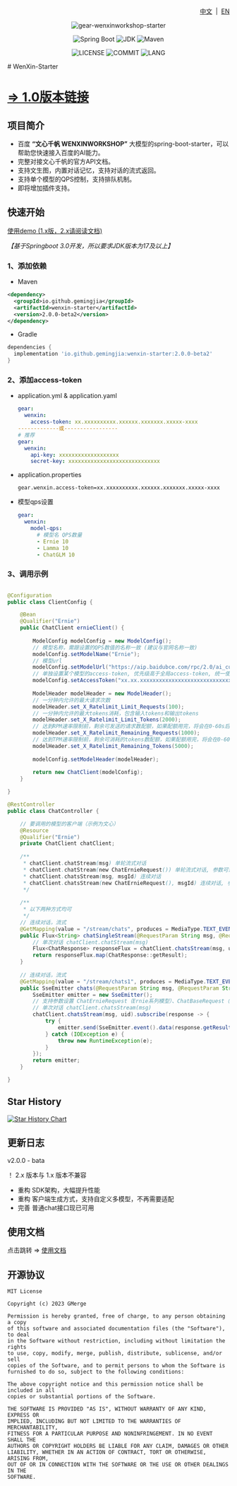 <div align="right">
<a href="/README.md">中文</a> &nbsp;|&nbsp;
<a href="/README-EN.md">EN</a>
</div>

<div align="center">

![gear-wenxinworkshop-starter](https://socialify.git.ci/egmsia01/wenxin-starter/image?font=Inter&forks=1&issues=1&language=1&name=1&owner=1&pattern=Floating%20Cogs&pulls=1&stargazers=1&theme=Light)

![Spring Boot](https://img.shields.io/badge/Spring%20Boot-3.1.5-brightgreen.svg)
![JDK](https://img.shields.io/badge/JDK-17.0.5-orange.svg)
![Maven](https://img.shields.io/badge/Maven-3.9-blue.svg)

![LICENSE](https://img.shields.io/github/license/egmsia01/wenxin-starter?style=flat-square)
![COMMIT](https://img.shields.io/github/last-commit/egmsia01/wenxin-starter?style=flat-square)
![LANG](https://img.shields.io/badge/language-Java-7F52FF?style=flat-square)

</div>
# WenXin-Starter

# [ => 1.0版本链接](https://github.com/egmsia01/wenxin-starter/tree/master?tab=readme-ov-file)

## 项目简介
- 百度 **“文心千帆 WENXINWORKSHOP”** 大模型的spring-boot-starter，可以帮助您快速接入百度的AI能力。
- 完整对接文心千帆的官方API文档。
- 支持文生图，内置对话记忆，支持对话的流式返回。
- 支持单个模型的QPS控制，支持排队机制。
- 即将增加插件支持。

## 快速开始

[使用demo (1.x版，2.x请阅读文档) ](https://github.com/egmsia01/springboot-wenxin-demo)

*【基于Springboot 3.0开发，所以要求JDK版本为17及以上】*

### 1、添加依赖

- Maven
```xml
<dependency>
  <groupId>io.github.gemingjia</groupId>
  <artifactId>wenxin-starter</artifactId>
  <version>2.0.0-beta2</version>
</dependency>
```
- Gradle
```gradle
dependencies {
  implementation 'io.github.gemingjia:wenxin-starter:2.0.0-beta2' 
}
```

### 2、添加access-token
- application.yml & application.yaml
  ```yaml
  gear:
    wenxin:
      access-token: xx.xxxxxxxxxx.xxxxxx.xxxxxxx.xxxxx-xxxx
  -------------或-----------------
  # 推荐
  gear:
    wenxin:
      api-key: xxxxxxxxxxxxxxxxxxx
      secret-key: xxxxxxxxxxxxxxxxxxxxxxxxxxxxx
  ```
- application.properties
  ```properties
  gear.wenxin.access-token=xx.xxxxxxxxxx.xxxxxx.xxxxxxx.xxxxx-xxxx
  ```

- 模型qps设置
  ```yaml
  gear:
    wenxin:
      model-qps:
        # 模型名 QPS数量
        - Ernie 10
        - Lamma 10
        - ChatGLM 10
  ```

### 3、调用示例

```java

@Configuration
public class ClientConfig {

    @Bean
    @Qualifier("Ernie")
    public ChatClient ernieClient() {
        
        ModelConfig modelConfig = new ModelConfig();
        // 模型名称，需跟设置的QPS数值的名称一致 (建议与官网名称一致)
        modelConfig.setModelName("Ernie");
        // 模型url
        modelConfig.setModelUrl("https://aip.baidubce.com/rpc/2.0/ai_custom/v1/wenxinworkshop/chat/completions");
        // 单独设置某个模型的access-token, 优先级高于全局access-token, 统一使用全局的话可以不设置
        modelConfig.setAccessToken("xx.xx.xxxxxxxxxxxxxxxxxxxxxxxxxxxxxx");
  
        ModelHeader modelHeader = new ModelHeader();
        // 一分钟内允许的最大请求次数
        modelHeader.set_X_Ratelimit_Limit_Requests(100);
        // 一分钟内允许的最大tokens消耗，包含输入tokens和输出tokens
        modelHeader.set_X_Ratelimit_Limit_Tokens(2000);
        // 达到RPM速率限制前，剩余可发送的请求数配额，如果配额用完，将会在0-60s后刷新
        modelHeader.set_X_Ratelimit_Remaining_Requests(1000);
        // 达到TPM速率限制前，剩余可消耗的tokens数配额，如果配额用完，将会在0-60s后刷新
        modelHeader.set_X_Ratelimit_Remaining_Tokens(5000);
  
        modelConfig.setModelHeader(modelHeader);
  
        return new ChatClient(modelConfig);
    }

}

@RestController
public class ChatController {

    // 要调用的模型的客户端（示例为文心）
    @Resource
    @Qualifier("Ernie")
    private ChatClient chatClient;
  
    /**
     * chatClient.chatStream(msg) 单轮流式对话
     * chatClient.chatStream(new ChatErnieRequest()) 单轮流式对话, 参数可调
     * chatClient.chatsStream(msg, msgId) 连续对话
     * chatClient.chatsStream(new ChatErnieRequest(), msgId) 连续对话, 参数可调
     */
  
    /**
     * 以下两种方式均可
     */
    // 连续对话，流式
    @GetMapping(value = "/stream/chats", produces = MediaType.TEXT_EVENT_STREAM_VALUE)
    public Flux<String> chatSingleStream(@RequestParam String msg, @RequestParam String uid) {
        // 单次对话 chatClient.chatStream(msg)
        Flux<ChatResponse> responseFlux = chatClient.chatsStream(msg, uid);
        return responseFlux.map(ChatResponse::getResult);
    }
  
    // 连续对话，流式
    @GetMapping(value = "/stream/chats1", produces = MediaType.TEXT_EVENT_STREAM_VALUE)
    public SseEmitter chats(@RequestParam String msg, @RequestParam String uid) {
        SseEmitter emitter = new SseEmitter();
        // 支持参数设置 ChatErnieRequest（Ernie系列模型）、ChatBaseRequest（其他模型）
        // 单次对话 chatClient.chatsStream(msg)
        chatClient.chatsStream(msg, uid).subscribe(response -> {
            try {
                emitter.send(SseEmitter.event().data(response.getResult()));
            } catch (IOException e) {
                throw new RuntimeException(e);
            }
        });
        return emitter;
    }

}
```

## Star History

[![Star History Chart](https://api.star-history.com/svg?repos=egmsia01/wenxin-starter&type=Date)](https://star-history.com/#egmsia01/wenxin-starter)

## 更新日志
v2.0.0 - bata

！ 2.x 版本与 1.x 版本不兼容
- 重构 SDK架构，大幅提升性能
- 重构 客户端生成方式，支持自定义多模型，不再需要适配
- 完善 普通chat接口现已可用

## 使用文档

<div>
点击跳转 => 
<a href="/doc/wenxin-doc.md">使用文档</a>
</div>

## 开源协议
```text
MIT License

Copyright (c) 2023 GMerge

Permission is hereby granted, free of charge, to any person obtaining a copy
of this software and associated documentation files (the "Software"), to deal
in the Software without restriction, including without limitation the rights
to use, copy, modify, merge, publish, distribute, sublicense, and/or sell
copies of the Software, and to permit persons to whom the Software is
furnished to do so, subject to the following conditions:

The above copyright notice and this permission notice shall be included in all
copies or substantial portions of the Software.

THE SOFTWARE IS PROVIDED "AS IS", WITHOUT WARRANTY OF ANY KIND, EXPRESS OR
IMPLIED, INCLUDING BUT NOT LIMITED TO THE WARRANTIES OF MERCHANTABILITY,
FITNESS FOR A PARTICULAR PURPOSE AND NONINFRINGEMENT. IN NO EVENT SHALL THE
AUTHORS OR COPYRIGHT HOLDERS BE LIABLE FOR ANY CLAIM, DAMAGES OR OTHER
LIABILITY, WHETHER IN AN ACTION OF CONTRACT, TORT OR OTHERWISE, ARISING FROM,
OUT OF OR IN CONNECTION WITH THE SOFTWARE OR THE USE OR OTHER DEALINGS IN THE
SOFTWARE.
```
